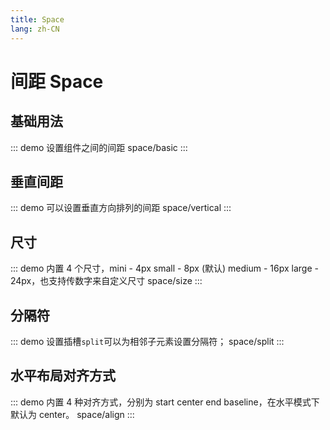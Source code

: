 ```yaml
---
title: Space
lang: zh-CN
---
```


# 间距 Space

## 基础用法
::: demo 设置组件之间的间距
space/basic
:::

## 垂直间距
::: demo 可以设置垂直方向排列的间距
space/vertical
:::

## 尺寸
::: demo 内置 4 个尺寸，mini - 4px small - 8px (默认) medium - 16px large - 24px，也支持传数字来自定义尺寸
space/size
:::

## 分隔符
::: demo 设置插槽`split`可以为相邻子元素设置分隔符；
space/split
:::

## 水平布局对齐方式
::: demo 内置 4 种对齐方式，分别为 start center end baseline，在水平模式下默认为 center。
space/align
:::